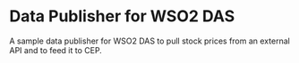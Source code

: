 # Data Publisher for WSO2 DAS
A sample data publisher for WSO2 DAS to pull stock prices from an external API and to feed it to CEP.
